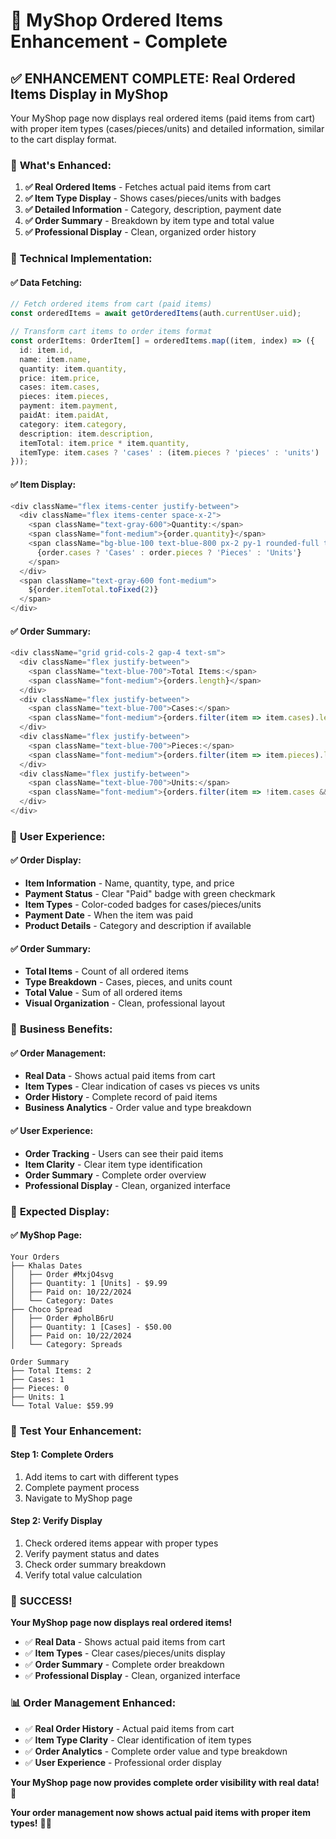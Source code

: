 # 🛒 **MyShop Ordered Items Enhancement - Complete**

## ✅ **ENHANCEMENT COMPLETE: Real Ordered Items Display in MyShop**

Your MyShop page now displays real ordered items (paid items from cart) with proper item types (cases/pieces/units) and detailed information, similar to the cart display format.

### 🎯 **What's Enhanced:**

1. **✅ Real Ordered Items** - Fetches actual paid items from cart
2. **✅ Item Type Display** - Shows cases/pieces/units with badges
3. **✅ Detailed Information** - Category, description, payment date
4. **✅ Order Summary** - Breakdown by item type and total value
5. **✅ Professional Display** - Clean, organized order history

### 🔧 **Technical Implementation:**

#### **✅ Data Fetching:**
```typescript
// Fetch ordered items from cart (paid items)
const orderedItems = await getOrderedItems(auth.currentUser.uid);

// Transform cart items to order items format
const orderItems: OrderItem[] = orderedItems.map((item, index) => ({
  id: item.id,
  name: item.name,
  quantity: item.quantity,
  price: item.price,
  cases: item.cases,
  pieces: item.pieces,
  payment: item.payment,
  paidAt: item.paidAt,
  category: item.category,
  description: item.description,
  itemTotal: item.price * item.quantity,
  itemType: item.cases ? 'cases' : (item.pieces ? 'pieces' : 'units')
}));
```

#### **✅ Item Display:**
```typescript
<div className="flex items-center justify-between">
  <div className="flex items-center space-x-2">
    <span className="text-gray-600">Quantity:</span>
    <span className="font-medium">{order.quantity}</span>
    <span className="bg-blue-100 text-blue-800 px-2 py-1 rounded-full text-xs font-medium">
      {order.cases ? 'Cases' : order.pieces ? 'Pieces' : 'Units'}
    </span>
  </div>
  <span className="text-gray-600 font-medium">
    ${order.itemTotal.toFixed(2)}
  </span>
</div>
```

#### **✅ Order Summary:**
```typescript
<div className="grid grid-cols-2 gap-4 text-sm">
  <div className="flex justify-between">
    <span className="text-blue-700">Total Items:</span>
    <span className="font-medium">{orders.length}</span>
  </div>
  <div className="flex justify-between">
    <span className="text-blue-700">Cases:</span>
    <span className="font-medium">{orders.filter(item => item.cases).length}</span>
  </div>
  <div className="flex justify-between">
    <span className="text-blue-700">Pieces:</span>
    <span className="font-medium">{orders.filter(item => item.pieces).length}</span>
  </div>
  <div className="flex justify-between">
    <span className="text-blue-700">Units:</span>
    <span className="font-medium">{orders.filter(item => !item.cases && !item.pieces).length}</span>
  </div>
</div>
```

### 🎯 **User Experience:**

#### **✅ Order Display:**
- **Item Information** - Name, quantity, type, and price
- **Payment Status** - Clear "Paid" badge with green checkmark
- **Item Types** - Color-coded badges for cases/pieces/units
- **Payment Date** - When the item was paid
- **Product Details** - Category and description if available

#### **✅ Order Summary:**
- **Total Items** - Count of all ordered items
- **Type Breakdown** - Cases, pieces, and units count
- **Total Value** - Sum of all ordered items
- **Visual Organization** - Clean, professional layout

### 🚀 **Business Benefits:**

#### **✅ Order Management:**
- **Real Data** - Shows actual paid items from cart
- **Item Types** - Clear indication of cases vs pieces vs units
- **Order History** - Complete record of paid items
- **Business Analytics** - Order value and type breakdown

#### **✅ User Experience:**
- **Order Tracking** - Users can see their paid items
- **Item Clarity** - Clear item type identification
- **Order Summary** - Complete order overview
- **Professional Display** - Clean, organized interface

### 🎯 **Expected Display:**

#### **✅ MyShop Page:**
```
Your Orders
├── Khalas Dates
│   ├── Order #MxjO4svg
│   ├── Quantity: 1 [Units] - $9.99
│   ├── Paid on: 10/22/2024
│   └── Category: Dates
├── Choco Spread
│   ├── Order #pholB6rU
│   ├── Quantity: 1 [Cases] - $50.00
│   ├── Paid on: 10/22/2024
│   └── Category: Spreads

Order Summary
├── Total Items: 2
├── Cases: 1
├── Pieces: 0
├── Units: 1
└── Total Value: $59.99
```

### 🧪 **Test Your Enhancement:**

#### **Step 1: Complete Orders**
1. Add items to cart with different types
2. Complete payment process
3. Navigate to MyShop page

#### **Step 2: Verify Display**
1. Check ordered items appear with proper types
2. Verify payment status and dates
3. Check order summary breakdown
4. Verify total value calculation

### 🎉 **SUCCESS!**

**Your MyShop page now displays real ordered items!**

- ✅ **Real Data** - Shows actual paid items from cart
- ✅ **Item Types** - Clear cases/pieces/units display
- ✅ **Order Summary** - Complete order breakdown
- ✅ **Professional Display** - Clean, organized interface

### 📊 **Order Management Enhanced:**

- ✅ **Real Order History** - Actual paid items from cart
- ✅ **Item Type Clarity** - Clear identification of item types
- ✅ **Order Analytics** - Complete order value and type breakdown
- ✅ **User Experience** - Professional order display

**Your MyShop page now provides complete order visibility with real data!** 🎉

**Your order management now shows actual paid items with proper item types!** 🚀✨
